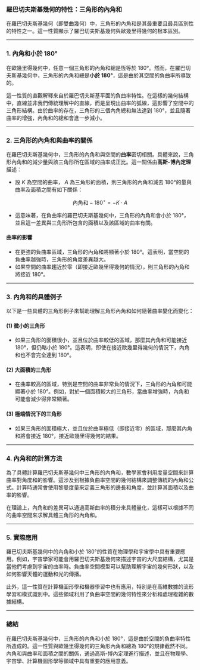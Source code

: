 ### **羅巴切夫斯基幾何的特性：三角形的內角和**

在羅巴切夫斯基幾何（即雙曲幾何）中，三角形的內角和是其最重要且最具區別性的特性之一。這一性質顯示了羅巴切夫斯基幾何與歐幾里得幾何的根本區別。

---

### **1. 內角和小於 180°**

在歐幾里得幾何中，任意一個三角形的內角和總是恆等於 180°。然而，在羅巴切夫斯基幾何中，三角形的內角和總是**小於 180°**，這是由於其空間的負曲率所導致的。

這一性質的直觀解釋來自於羅巴切夫斯基平面的負曲率特性。在這樣的幾何結構中，直線並非我們傳統理解中的直線，而是呈現出曲率的弧線，這影響了空間中的三角形結構。由於曲率的存在，三角形的三個內角總和無法達到 180°，並且隨著曲率的增強，內角和的總和會進一步減小。

---

### **2. 三角形的內角和與曲率的關係**

在羅巴切夫斯基幾何中，三角形的內角和與空間的**曲率**密切相關。具體來說，三角形內角和的減少量與該三角形所在區域的曲率成正比。這一關係由**高斯-博內定理**描述：

- 設  $`K`$  為空間的曲率， $`A`$  為三角形的面積，則三角形的內角和減去 180°的量與曲率及面積之間有如下關係：
  
  
```math
\text{內角和} - 180^\circ = - K \cdot A
```


- 這意味著，在負曲率的羅巴切夫斯基幾何中，三角形的內角和會小於 180°，並且這一差異與三角形所包含的面積以及該區域的曲率有關。

#### **曲率的影響**
- 在更強的負曲率區域，三角形的內角和將顯著小於 180°。這表明，當空間的負曲率越強時，三角形的角度差異越大。
- 如果空間的曲率趨近於零（即接近歐幾里得幾何的情況），則三角形的內角和將接近 180°。

---

### **3. 內角和的具體例子**

以下是一些具體的三角形例子來幫助理解三角形內角和如何隨著曲率變化而變化：

#### **(1) 微小的三角形**
- 如果三角形的面積很小，並且位於曲率較低的區域，那麼其內角和可能接近 180°，但仍略小於 180°。這表明，即使在接近歐幾里得幾何的情況下，內角和也不會完全達到 180°。

#### **(2) 大面積的三角形**
- 在曲率較高的區域，特別是空間的曲率非常負的情況下，三角形的內角和可能顯著小於 180°。例如，對於一個面積較大的三角形，當曲率增強時，內角和可能會減少得非常顯著。

#### **(3) 極端情況下的三角形**
- 如果三角形的面積極大，並且位於曲率極低（即接近零）的區域，那麼其內角和將會接近 180°，接近歐幾里得幾何的結果。

---

### **4. 內角和的計算方法**

為了具體計算羅巴切夫斯基幾何中三角形的內角和，數學家會利用度量空間來計算曲率對角度和的影響。這涉及到根據負曲率空間的幾何結構來調整傳統的內角和公式。計算時通常會使用黎曼度量來定義三角形的邊長和角度，並計算其面積以及曲率的影響。

在理論上，內角和的差異可以通過高斯曲率的積分來具體量化，這樣可以根據不同的曲率空間來求解具體三角形的內角和。

---

### **5. 實際應用**

羅巴切夫斯基幾何中的內角和小於 180°的性質在物理學和宇宙學中具有重要應用。例如，宇宙學家可能會用羅巴切夫斯基幾何來描述宇宙的大尺度結構，尤其是當他們考慮到宇宙的曲率時。負曲率空間模型可以幫助理解宇宙的幾何形狀，以及如何影響天體的運動和光的傳播。

此外，這一性質在計算機圖形學和機器學習中也有應用，特別是在高維數據的流形學習和模式識別中。這些領域利用了負曲率空間的幾何特性來分析和處理複雜的數據結構。

---

### **總結**

在羅巴切夫斯基幾何中，三角形的內角和小於 180°，這是由於空間的負曲率特性所造成的。這一性質與歐幾里得幾何的三角形內角和總為 180°的規律截然不同。內角和與曲率和面積之間的關係，通過高斯-博內定理進行描述，並且在物理學、宇宙學、計算機圖形學等領域中具有重要的應用意義。